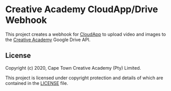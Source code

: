 # Creative Academy CloudApp/Drive Webhook

This project creates a webhook for [CloudApp][cloudapp] to upload video and
images to the [Creative Academy][ctca] Google Drive API.

## License

Copyright (c) 2020, Cape Town Creative Academy (Pty) Limited.

This project is licensed under copyright protection and details of which are
contained in the [LICENSE][license] file.

[cloudapp]: https://getcloudapp.com
[ctca]: https://creativeacademy.ac.za
[license]: LICENSE
